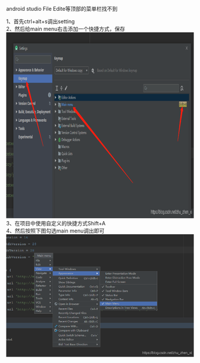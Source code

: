 android studio File Edite等顶部的菜单栏找不到

1、首先ctrl+alt+s调出setting  
2、然后给main menu右击添加一个快捷方式，保存  
<img width="962" height="499" src="../../_resources/5d63f0b4c7204728b9398e5a9d9c2a91.png"/>  
3、在项目中使用自定义的快捷方式Shift+A  
4、然后按照下图勾选main menu调出即可  
![在这里插入图片描述](../../_resources/cd3f093a94de4db9986884ac764b2bf9.png)